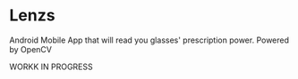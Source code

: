 # Lenzs
Android Mobile App that will read you glasses' prescription power. Powered by OpenCV


WORKK IN PROGRESS
